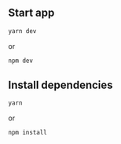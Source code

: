 ## Start app

```bash
yarn dev
```

or

```bash
npm dev
```

## Install dependencies

```bash
yarn
```

or

```bash
npm install
```
